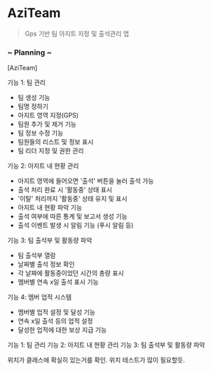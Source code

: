 # AziTeam
>Gps 기반 팀 아지트 지정 및 출석관리 앱



### ~ Planning ~

[AziTeam]

기능 1: 팀 관리
* 팀 생성 기능
* 팀명 정하기
* 아지트 영역 지정(GPS)
* 팀원 추가 및 제거 기능
* 팀 정보 수정 기능
* 팀원들의 리스트 및 정보 표시
* 팀 리더 지정 및 권한 관리

기능 2: 아지트 내 현황 관리
* 아지트 영역에 들어오면 '출석' 버튼을 눌러 출석 가능
* 출석 처리 완료 시 '활동중' 상태 표시
* '이탈' 처리까지 '활동중' 상태 유지 및 표시
* 아지트 내 현황 파악 기능
* 출석 여부에 따른 통계 및 보고서 생성 기능
* 출석 이벤트 발생 시 알림 기능 (푸시 알림 등)

기능 3: 팀 출석부 및 활동량 파악
* 팀 출석부 열람
* 날짜별 출석 정보 확인
* 각 날짜에 활동중이었던 시간의 총량 표시
* 멤버별 연속 x일 출석 표시 기능

기능 4: 멤버 업적 시스템
* 멤버별 업적 설정 및 달성 기능
* 연속 x일 출석 등의 업적 설정
* 달성한 업적에 대한 보상 지급 기능


기능 1: 팀 관리
기능 2: 아지트 내 현황 관리
기능 3: 팀 출석부 및 활동량 파악

위치가 클래스에 확실히 있는거를 확인. 
위치 테스트가 많이 필요할듯.

